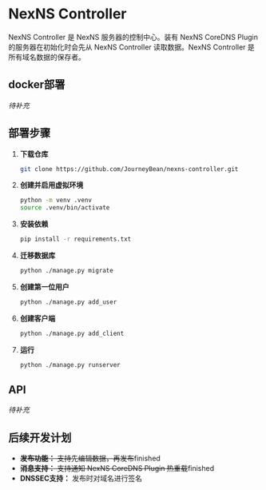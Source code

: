 # NexNS Controller

NexNS Controller 是 NexNS 服务器的控制中心。装有 NexNS CoreDNS Plugin 的服务器在初始化时会先从 NexNS Controller 读取数据。NexNS Controller 是所有域名数据的保存者。

## docker部署

*待补充*

## 部署步骤

1. **下载仓库**

    ```bash
    git clone https://github.com/JourneyBean/nexns-controller.git
    ```

2. **创建并启用虚拟环境**

    ```bash
    python -m venv .venv
    source .venv/bin/activate
    ```

3. **安装依赖**

    ```bash
    pip install -r requirements.txt
    ```

4. **迁移数据库**

    ```bash
    python ./manage.py migrate
    ```

5. **创建第一位用户**

    ```bash
    python ./manage.py add_user
    ```

6. **创建客户端**

    ```bash
    python ./manage.py add_client
    ```

7. **运行**

    ```bash
    python ./manage.py runserver
    ```

## API

*待补充*

## 后续开发计划

- ~~**发布功能：** 支持先编辑数据，再发布~~finished
- ~~**消息支持：** 支持通知 NexNS CoreDNS Plugin 热重载~~finished
- **DNSSEC支持：** 发布时对域名进行签名
